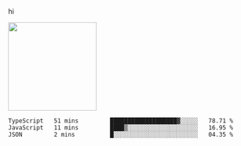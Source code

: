 hi

<img height="180em" src="https://github-readme-stats.vercel.app/api?username=AProductiveNerd&show_icons=true&hide_border=true&&count_private=true&include_all_commits=true" />

<!--START_SECTION:waka-->

```text
TypeScript   51 mins         ███████████████████▓░░░░░   78.71 %
JavaScript   11 mins         ████▒░░░░░░░░░░░░░░░░░░░░   16.95 %
JSON         2 mins          █░░░░░░░░░░░░░░░░░░░░░░░░   04.35 %
```

<!--END_SECTION:waka-->
